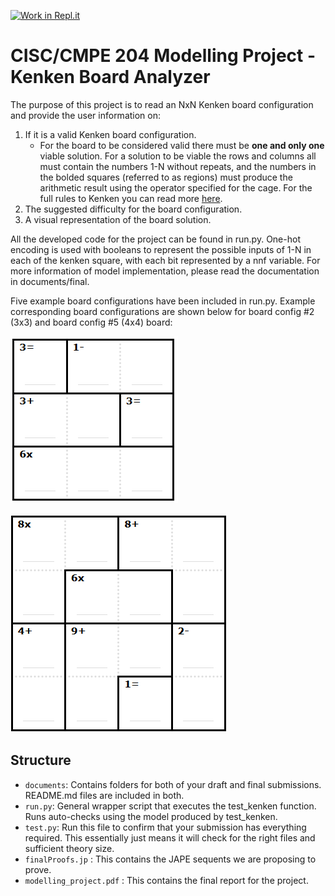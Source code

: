 [![Work in Repl.it](https://classroom.github.com/assets/work-in-replit-14baed9a392b3a25080506f3b7b6d57f295ec2978f6f33ec97e36a161684cbe9.svg)](https://classroom.github.com/online_ide?assignment_repo_id=310135&assignment_repo_type=GroupAssignmentRepo)

# CISC/CMPE 204 Modelling Project - Kenken Board Analyzer

The purpose of this project is to read an NxN Kenken board configuration and provide the user information on:
1. If it is a valid Kenken board configuration. 
    * For the board to be considered valid there must be **one and only one** viable solution. For a solution to be viable the rows and columns all must contain the numbers 1-N without repeats, and the numbers in the bolded squares (referred to as regions) must produce the arithmetic result using the operator specified for the cage. For the full rules to Kenken you can read more [here](https://www.puzzazz.com/how-to/kenken).
2. The suggested difficulty for the board configuration.
3. A visual representation of the board solution.

All the developed code for the project can be found in run.py. One-hot encoding is used with booleans to represent the possible inputs of 1-N in each of the kenken square, with each bit represented by a nnf variable. For more information of model implementation, please read the documentation in documents/final.

Five example board configurations have been included in run.py. Example corresponding board configurations are shown below for board config #2 (3x3) and board config #5 (4x4) board:

![Image of kenken board configuration 2](images/board2.png)

![Image of kenken board configuration 5](images/board5.png)


## Structure

* `documents`: Contains folders for both of your draft and final submissions. README.md files are included in both.
* `run.py`: General wrapper script that executes the test_kenken function. Runs auto-checks using the model produced by test_kenken.
* `test.py`: Run this file to confirm that your submission has everything required. This essentially just means it will check for the right files and sufficient theory size.
* `finalProofs.jp` : This contains the JAPE sequents we are proposing to prove. 
* `modelling_project.pdf` : This contains the final report for the project. 
